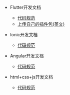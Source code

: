 - Flutter开发文档

  - [代码规范](/zh-cn/flutter/fcode.md)
  - [上传自己的插件包(英文)](/zh-cn/flutter/fpypackage.md)

- Ionic开发文档

  - [代码规范](/zh-cn/ionic/icode.md)

- Angular开发文档

  - [代码规范](/zh-cn/angular/acode.md)

- html+css+js开发文档

  - [代码规范](/zh-cn/hcj/hcode.md)